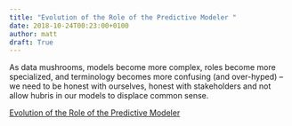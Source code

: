 ```yaml
---
title: "Evolution of the Role of the Predictive Modeler "
date: 2018-10-24T00:23:00+0100
author: matt
draft: True
---
```

As data mushrooms, models become more complex, roles become more specialized, and terminology becomes more confusing (and over-hyped) – we need to be honest with ourselves, honest with stakeholders and not allow hubris in our models to displace common sense.

[ Evolution of the Role of the Predictive Modeler ]( http://www.scorgloballifeamericas.com/en-us/knowledgecenter/Pages/Evolution-of-Role-of-Predictive-Modeler.aspx )
